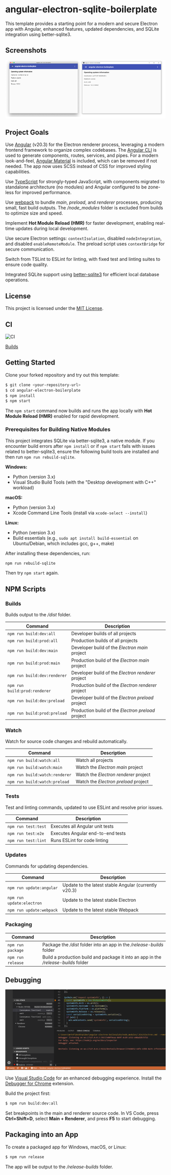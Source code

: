 # angular-electron-sqlite-boilerplate

This template provides a starting point for a modern and secure Electron app with Angular, enhanced features, updated dependencies, and SQLite integration using better-sqlite3.

## Screenshots
![Screenshots](/images/modern-electron-screenshots.png)

## Project Goals

Use [Angular](https://angular.io/) (v20.3) for the Electron renderer process, leveraging a modern frontend framework to organize complex codebases. The [Angular CLI](https://cli.angular.io/) is used to generate components, routes, services, and pipes. For a modern look-and-feel, [Angular Material](https://material.angular.io/) is included, which can be removed if not needed. The app now uses SCSS instead of CSS for improved styling capabilities.

Use [TypeScript](https://www.typescriptlang.org/) for strongly-typed JavaScript, with components migrated to standalone architecture (no modules) and Angular configured to be zone-less for improved performance.

Use [webpack](https://webpack.js.org/) to bundle *main*, *preload*, and *renderer* processes, producing small, fast build outputs. The */node_modules* folder is excluded from builds to optimize size and speed.

Implement **Hot Module Reload (HMR)** for faster development, enabling real-time updates during local development.

Use secure Electron settings: `contextIsolation`, disabled `nodeIntegration`, and disabled `enableRemoteModule`. The preload script uses `contextBridge` for secure communication.

Switch from TSLint to ESLint for linting, with fixed test and linting suites to ensure code quality.

Integrated SQLite support using [better-sqlite3](https://github.com/WiseLibs/better-sqlite3) for efficient local database operations.

## License
This project is licensed under the [MIT License](https://github.com/frederiksen/angular-electron-boilerplate/blob/master/LICENSE).

## CI
![CI](https://github.com/frederiksen/angular-electron-boilerplate/workflows/CI/badge.svg)

[Builds](https://github.com/frederiksen/angular-electron-boilerplate/actions)

## Getting Started

Clone your forked repository and try out this template:

```bash
$ git clone <your-repository-url>
$ cd angular-electron-boilerplate
$ npm install
$ npm start
```

The `npm start` command now builds and runs the app locally with **Hot Module Reload (HMR)** enabled for rapid development.

### Prerequisites for Building Native Modules
This project integrates SQLite via better-sqlite3, a native module. If you encounter build errors after `npm install` or if `npm start` fails with issues related to better-sqlite3, ensure the following build tools are installed and then run `npm run rebuild-sqlite`.

**Windows:**
- Python (version 3.x)
- Visual Studio Build Tools (with the "Desktop development with C++" workload)

**macOS:**
- Python (version 3.x)
- Xcode Command Line Tools (install via `xcode-select --install`)

**Linux:**
- Python (version 3.x)
- Build essentials (e.g., `sudo apt install build-essential` on Ubuntu/Debian, which includes gcc, g++, make)

After installing these dependencies, run:
```bash
npm run rebuild-sqlite
```
Then try `npm start` again.

## NPM Scripts

### Builds

Builds output to the */dist* folder.

| Command | Description |
| --- | --- |
| `npm run build:dev:all` | Developer builds of all projects |
| `npm run build:prod:all` | Production builds of all projects |
| `npm run build:dev:main` | Developer build of the *Electron main* project |
| `npm run build:prod:main` | Production build of the *Electron main* project |
| `npm run build:dev:renderer` | Developer build of the *Electron renderer* project |
| `npm run build:prod:renderer` | Production build of the *Electron renderer* project |
| `npm run build:dev:preload` | Developer build of the *Electron preload* project |
| `npm run build:prod:preload` | Production build of the *Electron preload* project |

### Watch

Watch for source code changes and rebuild automatically.

| Command | Description |
| --- | --- |
| `npm run build:watch:all` | Watch all projects |
| `npm run build:watch:main` | Watch the *Electron main* project |
| `npm run build:watch:renderer` | Watch the *Electron renderer* project |
| `npm run build:watch:preload` | Watch the *Electron preload* project |

### Tests

Test and linting commands, updated to use ESLint and resolve prior issues.

| Command | Description |
| --- | --- |
| `npm run test:test` | Executes all Angular unit tests |
| `npm run test:e2e` | Executes Angular end-to-end tests |
| `npm run test:lint` | Runs ESLint for code linting |

### Updates

Commands for updating dependencies.

| Command | Description |
| --- | --- |
| `npm run update:angular` | Update to the latest stable Angular (currently v20.3) |
| `npm run update:electron` | Update to the latest stable Electron |
| `npm run update:webpack` | Update to the latest stable Webpack |

### Packaging

| Command | Description |
| --- | --- |
| `npm run package` | Package the */dist* folder into an app in the */release-builds* folder |
| `npm run release` | Build a production build and package it into an app in the */release-builds* folder |

## Debugging

![Screenshots](/images/debug-electron-main-renderer.PNG)

Use [Visual Studio Code](https://code.visualstudio.com/) for an enhanced debugging experience. Install the [Debugger for Chrome](https://marketplace.visualstudio.com/items?itemName=msjsdiag.debugger-for-chrome) extension.

Build the project first:

```bash
$ npm run build:dev:all
```

Set breakpoints in the main and renderer source code. In VS Code, press **Ctrl+Shift+D**, select **Main + Renderer**, and press **F5** to start debugging.

## Packaging into an App

To create a packaged app for Windows, macOS, or Linux:

```bash
$ npm run release
```

The app will be output to the */release-builds* folder.
